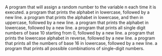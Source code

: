 A program that will assign a random number to the variable n each time it is executed.
a program that prints the alphabet in lowercase, followed by a new line.
a program that prints the alphabet in lowercase, and then in uppercase, followed by a new line.
a program that prints the alphabet in lowercase, followed by a new line.
a program that prints all single digit numbers of base 10 starting from 0, followed by a new line.
a program that prints the lowercase alphabet in reverse, followed by a new line.
a program that prints all the numbers of base 16 in lowercase, followed by a new line.
a program that prints all possible combinations of single-digit numbers.
